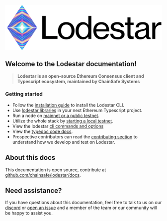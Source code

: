 ![lodestar logo](assets/lodestar_icon_text_black_stroke.png)

## Welcome to the Lodestar documentation!

> **Lodestar is an open-source Ethereum Consensus client and Typescript ecosystem, maintained by ChainSafe Systems**

### Getting started

- Follow the [installation guide](installation) to install the Lodestar CLI.
- Use [lodestar libraries](libraries) in your next Ethereum Typescript project.
- Run a node on [mainnet or a public testnet](usage/testnet).
- Utilize the whole stack by [starting a local testnet](usage/local).
- View the lodestar [cli commands and options](https://chainsafe.github.io/lodestar/reference/cli/)
- View the [typedoc code docs](packages).
- Prospective contributors can read the [contributing section](contributing) to understand how we develop and test on Lodestar.

## About this docs

This documentation is open source, contribute at [github.com/chainsafe/lodestar/docs](https://github.com/ChainSafe/lodestar/tree/master/docs).

## Need assistance?

If you have questions about this documentation, feel free to talk to us on our [discord](https://discord.gg/yjyvFRP) or [open an issue](https://github.com/ChainSafe/lodestar/issues/new/choose) and a member of the team or our community will be happy to assist you.
